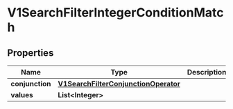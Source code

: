 # V1SearchFilterIntegerConditionMatch

## Properties
Name | Type | Description | Notes
------------ | ------------- | ------------- | -------------
**conjunction** | [**V1SearchFilterConjunctionOperator**](V1SearchFilterConjunctionOperator.md) |  |  [optional]
**values** | **List&lt;Integer&gt;** |  |  [optional]
